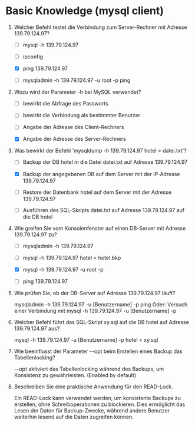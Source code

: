 # Basic Knowledge (mysql client)
1.  Welcher Befehl testet die Verbindung zum Server-Rechner mit Adresse 139.79.124.97?

    - [ ] mysql -h 139.79.124.97

    - [ ] ipconfig

    - [x] ping 139.79.124.97

    - [ ] mysqladmin -h 139.79.124.97 -u root -p ping

2.  Wozu wird der Parameter -h bei MySQL verwendet?

    - [ ] bewirkt die Abfrage des Passworts

    - [ ] bewirkt die Verbindung als bestimmter Benutzer

    - [ ] Angabe der Adresse des Client-Rechners

    - [x] Angabe der Adresse des Server-Rechners

3.  Was bewirkt der Befehl 'mysqldump -h 139.79.124.97 hotel \> datei.txt'?

    - [ ] Backup der DB hotel in die Datei datei.txt auf Adresse 139.79.124.97

    - [x] Backup der angegebenen DB auf dem Server mit der IP-Adresse 139.79.124.97

    - [ ] Restore der Datenbank hotel auf dem Server mit der Adresse 139.79.124.97

    - [ ] Ausführen des SQL-Skripts datei.txt auf Adresse 139.79.124.97 auf die DB hotel

4.  Wie greifen Sie vom Konsolenfenster auf einen DB-Server mit Adresse 139.79.124.97 zu?

    - [ ] mysqladmin -h 139.79.124.97

    - [ ] mysql -h 139.79.124.97 hotel \< hotel.bkp

    - [x] mysql -h 139.79.124.97 -u root -p

    - [ ] ping 139.79.124.97
5.  Wie prüfen Sie, ob der DB-Server auf Adresse 139.79.124.97 läuft?

    mysqladmin -h 139.79.124.97 -u [Benutzername] -p ping
    Oder: Versuch einer Verbindung mit mysql -h 139.79.124.97 -u [Benutzername] -p

6.  Welcher Befehl führt das SQL-Skript xy.sql auf die DB hotel auf Adresse 139.79.124.97 aus?

    mysql -h 139.79.124.97 -u [Benutzername] -p hotel < xy.sql

7.  Wie beeinflusst der Parameter --opt beim Erstellen eines Backup das Tabellenlocking?

    --opt aktiviert das Tabellenlocking während des Backups, um Konsistenz zu gewährleisten. (Enabled by default)

8. Beschreiben Sie eine praktische Anwendung für den READ-Lock.

    Ein READ-Lock kann verwendet werden, um konsistente Backups zu erstellen, ohne Schreiboperationen zu blockieren. Dies ermöglicht das Lesen der Daten für Backup-Zwecke, während andere Benutzer weiterhin lesend auf die Daten zugreifen können.

